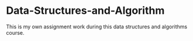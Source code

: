 # Data-Structures-and-Algorithm
This is my own assignment work during this data structures and algorithms course.
